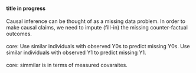 #### title in progress
Causal inference can be thought of as a missing data problem. In order to make causal claims, we need to impute (fill-in) the missing counter-factual outcomes. 
<br>
<br>
core:
Use similar individuals with observed Y0s to predict missing Y0s. Use similar individuals with observed Y1 to predict missing Y1.
<br>
<br>
core: simmilar is in terms of measured covaraites. 
